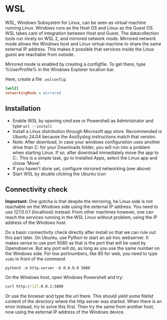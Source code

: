 # WSL

WSL, Windows Subsystem for Linux, can be seen as virtual machine running
Linux. Windows runs as the Host OS and Linux as the Guest OS. WSL takes care
of integration between Host and Guest. The datacollection tools run nicely on WSL 2, 
and mirrored network mode. Mirrored network mode allows the Windows host and Linux 
virtual machine to share the same external IP address. This makes it possible that 
services inside the Linux guest are reachable from outside.

Mirrored mode is enabled by creating a configfile. 
To get there, type %UserProfile% in the Windows Explorer location bar.

Here, create a file `.wslconfig`:

```ini
[wsl2]
networkingMode = mirrored
```

## Installation
- Enable WSL by opening cmd.exe or Powershell as Administrator and type `wsl
  --install`
- Install a Linux distribution through Microsoft app store. Recommended is Ubuntu 24.04 because the AxoSyslog instructions match that version.
- Note: After download, in case your windows configuration uses another drive
  than C: for your Downloads folder, you will run into a problem when starting Linux. If so, after download immediately move the app to C:. This is a simple task, go to Installed Apps, select the Linux app and chose ‘Move’.
- If you haven't done yet, configure mirrored networking (see above)
- Start WSL by double clicking the Ubuntu icon

## Connectivity check
**Important:** One gotcha is that despite the mirroring, he
Linux side is not reachable on the Windows side using the external IP address. You need to use
127.0.0.1 (localhost) instead. From other machines however, one can reach the
services running in the WSL Linux without problem, using the IP address of the
Windows host.

Do a basic connectivity check directly after install so that we can rule out this part later. On Ubuntu, use Python to start an ad-hoc webserver. It makes sense to use
port 5080 as that is the port that will be used by Openobserve. But any port will do, as long as you use the same number on the Windows side. For low portnumbers, like 80 for web, you need to type ```sudo``` in front of the command.
```
python3 -m http.server -b 0.0.0.0 5080
```

On the Windows host, open Windows Powershell and try:

```cmd
curl http://127.0.0.1:5080
```

Or use the browser and type the url there. This should yield some filelist content of the
directory where the http server was started. When there is an error instead, try to
solve this first. Then try the same from another host, now using the
external IP address of the Windows device.








